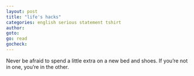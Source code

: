 ```yaml
---
layout: post
title: "life's hacks"
categories: english serious statement tshirt
author:
goto:
go: read
gocheck:
---
```

Never be afraid to spend a little extra on a new bed and shoes. If you’re not in one, you’re in the other.
